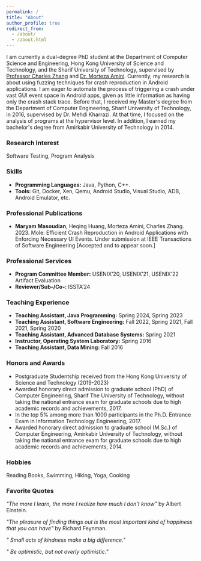 ```yaml
---
permalink: /
title: "About"
author_profile: true
redirect_from: 
  - /about/
  - /about.html
---
```


I am currently a dual-degree PhD student at the Department of Computer Science and Engineering, Hong Kong University of Science and Technology, and the Sharif University of Technology, supervised by [Professor Charles Zhang](https://cse.hkust.edu.hk/~charlesz/) and [Dr. Morteza Amini](https://sharif.edu/~amini/). Currently, my research is about using fuzzing techniques for crash reproduction in Android applications. I am eager to automate the process of triggering a crash under vast GUI event space in Android apps, given as little information as having only the crash stack trace. Before that, I received my Master's degree from the Department of Computer Engineering, Sharif University of Technology, in 2016, supervised by Dr. Mehdi Kharrazi. At that time, I focused on the analysis of programs at the hypervisor level. In addition, I earned my bachelor's degree from Amirkabir University of Technology in 2014. 

### Research Interest
Software Testing, Program Analysis

### Skills
* **Programming Languages:** Java, Python, C++.
* **Tools:** Git, Docker, Xen, Qemu, Android Studio, Visual Studio, ADB, Android Emulator, etc.

### Professional Publications
* **Maryam Masoudian**, Heqing Huang, Morteza Amini, Charles Zhang. 2023. Mole: Efficient Crash Reproduction in Android Applications with Enforcing Necessary UI Events. Under submission at IEEE Transactions of Software Engineering [Accepted and to appear soon.]

### Professional Services
* **Program Committee Member:** USENIX’20, USENIX’21, USENIX’22 Artifact Evaluation
* **Reviewer/Sub-/Co-:** ISSTA’24

### Teaching Experience
* **Teaching Assistant, Java Programming:** Spring 2024, Spring 2023
* **Teaching Assistant, Software Engineering:** Fall 2022, Spring 2021, Fall 2021, Spring 2020
* **Teaching Assistant, Advanced Database Systems:** Spring 2021
* **Instructor, Operating System Laboratory:** Spring 2016
* **Teaching Assistant, Data Mining:** Fall 2016

### Honors and Awards
* Postgraduate Studentship received from the Hong Kong University of Science and Technology
(2019-2023)
* Awarded honorary direct admission to graduate school (PhD) of Computer Engineering, Sharif The University of Technology, without taking the national entrance exam for graduate schools due to high academic records and achievements, 2017.
* In the top 5% among more than 1000 participants in the Ph.D. Entrance Exam in Information Technology Engineering, 2017.
* Awarded honorary direct admission to graduate school (M.Sc.) of Computer Engineering, Amirkabir University of Technology, without taking the national entrance exam for graduate schools due to high academic records and achievements, 2014.


### Hobbies
Reading Books, Swimming, Hiking, Yoga, Cooking

### Favorite Quotes
*"The more I learn, the more I realize how much I don't know"* by Albert Einstein.

*"The pleasure of finding things out is the most important kind of happiness that you can have"* by Richard Feynman.

*" Small acts of kindness make a big difference."*

*" Be optimistic, but not overly optimistic."*

